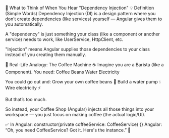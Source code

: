 🎯 What to Think of When You Hear "Dependency Injection"
💡 Definition (Simple Words)
Dependency Injection (DI) is a design pattern where you don’t create dependencies (like services) yourself — Angular gives them to you automatically.

A "dependency" is just something your class (like a component or another service) needs to work, like UserService, HttpClient, etc.

"Injection" means Angular supplies those dependencies to your class instead of you creating them manually.

🧠 Real-Life Analogy: The Coffee Machine ☕
Imagine you are a Barista (like a Component). You need:
Coffee Beans
Water
Electricity

You could go out and:
Grow your own coffee beans 🌱
Build a water pump 💧
Wire electricity ⚡

But that’s too much.

So instead, your Coffee Shop (Angular) injects all those things into your workspace — you just focus on making coffee (the actual logic/UI).

✅ In Angular:
constructor(private coffeeService: CoffeeService) {}
Angular: “Oh, you need CoffeeService? Got it. Here's the instance.” 💉